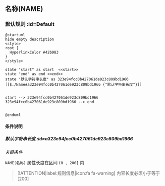 ## 名称(NAME) <!-- {docsify-ignore-all} -->

   

### 默认规则 :id=Default

```plantuml
@startuml
hide empty description
<style>
root {
  HyperlinkColor #42b983
}
</style>

state "start" as start  <<start>>
state "end" as end <<end>>
state "默认字符串长度" as 323e94fcc0b427061de923c809bd1966 [[$./Name#a323e94fcc0b427061de923c809bd1966 {"默认字符串长度"}]]


start --> 323e94fcc0b427061de923c809bd1966 
323e94fcc0b427061de923c809bd1966 --> end 


@enduml
```

#### 条件说明

##### 默认字符串长度 :id=a323e94fcc0b427061de923c809bd1966


*关键条件*


`NAME(名称)` 属性长度在区间 `(0 , 200]` 内

> [!ATTENTION|label:规则信息|icon:fa fa-warning]
> 内容长度必须小于等于[200]







